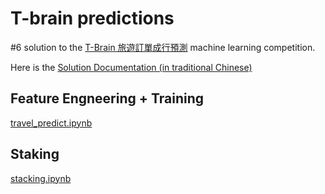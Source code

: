 # T-brain predictions
#6 solution to the [T-Brain 旅遊訂單成行預測](https://tbrain.trendmicro.com.tw/Competitions/Details/4) machine learning competition.

Here is the [Solution Documentation (in traditional Chinese)](https://github.com/damonchien/T-brain_travel-predict/blob/master/Solution%20Documentation.md) 

## Feature Engneering + Training

[travel_predict.ipynb](https://github.com/damonchien/T-brain_travel-predict/blob/master/travel_predict.ipynb)


## Staking

[stacking.ipynb](https://github.com/damonchien/T-brain_travel-predict/blob/master/stacking.ipynb)

